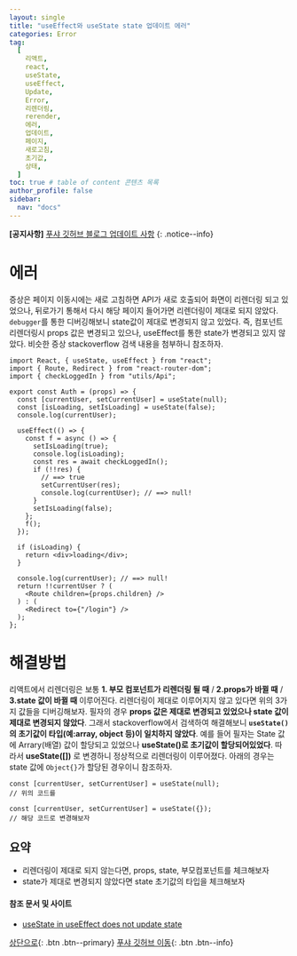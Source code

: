 ```yaml
---
layout: single
title: "useEffect와 useState state 업데이트 에러"
categories: Error
tag:
  [
    리액트,
    react,
    useState,
    useEffect,
    Update,
    Error,
    리렌더링,
    rerender,
    에러,
    업데이트,
    페이지,
    새로고침,
    초기값,
    상태,
  ]
toc: true # table of content 콘텐츠 목록
author_profile: false
sidebar:
  nav: "docs"
---
```


**[공지사항]** [푸샤 깃허브 블로그 업데이트 사항](https://github.com/de24world/de24world.github.io)
{: .notice--info}

# 에러

증상은 페이지 이동시에는 새로 고침하면 API가 새로 호출되어 화면이 리렌더링 되고 있었으나, 뒤로가기 통해서 다시 해당 페이지 들어가면 리렌더링이 제대로 되지 않았다. `debugger`를 통한 디버깅해보니 state값이 제대로 변경되지 않고 있었다. 즉, 컴포넌트 리렌더링시 props 값은 변경되고 있으나, useEffect를 통한 state가 변경되고 있지 않았다. 비슷한 증상 stackoverflow 검색 내용을 첨부하니 참조하자.

```tsx
import React, { useState, useEffect } from "react";
import { Route, Redirect } from "react-router-dom";
import { checkLoggedIn } from "utils/Api";

export const Auth = (props) => {
  const [currentUser, setCurrentUser] = useState(null);
  const [isLoading, setIsLoading] = useState(false);
  console.log(currentUser);

  useEffect(() => {
    const f = async () => {
      setIsLoading(true);
      console.log(isLoading);
      const res = await checkLoggedIn();
      if (!!res) {
        // ==> true
        setCurrentUser(res);
        console.log(currentUser); // ==> null!
      }
      setIsLoading(false);
    };
    f();
  });

  if (isLoading) {
    return <div>loading</div>;
  }

  console.log(currentUser); // ==> null!
  return !!currentUser ? (
    <Route children={props.children} />
  ) : (
    <Redirect to={"/login"} />
  );
};
```

# 해결방법

리액트에서 리렌더링은 보통 **1. 부모 컴포넌트가 리렌더링 될 때** / **2.props가 바뀔 때** / **3.state 값이 바뀔 때** 이루어진다. 리렌더링이 제대로 이루어지지 않고 있다면 위의 3가지 값들을 디버깅해보자. 필자의 경우 **props 값은 제대로 변경되고 있었으나 state 값이 제대로 변경되지 않았다**. 그래서 stackoverflow에서 검색하여 해결해보니 **`useState()`의 초기값이 타입(예:array, object 등)이 일치하지 않았다**. 예를 들어 필자는 State 값에 Arrary(배열) 값이 할당되고 있었으나 **useState()로 초기값이 할당되어있었다**. 따라서 **useState([])** 로 변경하니 정상적으로 리렌더링이 이루어졌다. 아래의 경우는 state 값에 `Object{}`가 할당된 경우이니 참조하자.

```tsx
const [currentUser, setCurrentUser] = useState(null);
// 위의 코드를

const [currentUser, setCurrentUser] = useState({});
// 해당 코드로 변경해보자
```

<div class="notice--success">
<h2>요약</h2>
<ul>
  <li>리렌더링이 제대로 되지 않는다면, props, state, 부모컴포넌트를 체크해보자</li>
  <li>state가 제대로 변경되지 않았다면 state 초기값의 타입을 체크해보자</li>
</ul>
</div>

#### 참조 문서 및 사이트

- [useState in useEffect does not update state](https://stackoverflow.com/questions/64191896/usestate-in-useeffect-does-not-update-state)

[상단으로](#svg-란){: .btn .btn--primary}
[푸샤 깃허브 이동](https://github.com/de24world){: .btn .btn--info}
